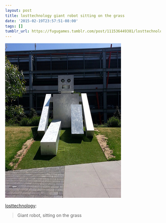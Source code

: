 ```yaml
---
layout: post
title: losttechnology giant robot sitting on the grass
date: '2015-02-19T23:57:51-08:00'
tags: []
tumblr_url: https://fugugames.tumblr.com/post/111536449381/losttechnology-giant-robot-sitting-on-the-grass
---
```

 ![](/tumblr_files/tumblr_nk1zc3F8LF1soamaro1_400.jpg)  

[losttechnology](http://losttechnology.tumblr.com/post/111534501929/giant-robot-sitting-on-the-grass):

> Giant robot, sitting on the grass

